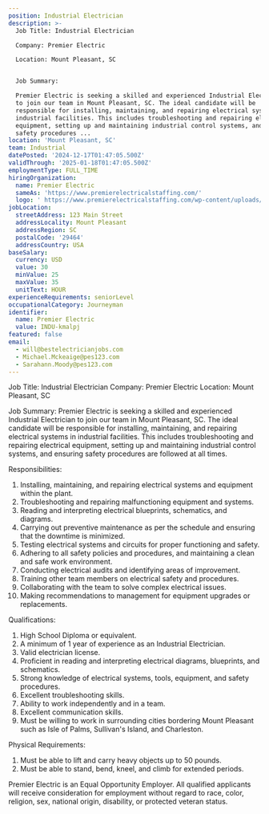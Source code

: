 ```yaml
---
position: Industrial Electrician
description: >-
  Job Title: Industrial Electrician

  Company: Premier Electric

  Location: Mount Pleasant, SC


  Job Summary:

  Premier Electric is seeking a skilled and experienced Industrial Electrician
  to join our team in Mount Pleasant, SC. The ideal candidate will be
  responsible for installing, maintaining, and repairing electrical systems in
  industrial facilities. This includes troubleshooting and repairing electrical
  equipment, setting up and maintaining industrial control systems, and ensuring
  safety procedures ...
location: 'Mount Pleasant, SC'
team: Industrial
datePosted: '2024-12-17T01:47:05.500Z'
validThrough: '2025-01-18T01:47:05.500Z'
employmentType: FULL_TIME
hiringOrganization:
  name: Premier Electric
  sameAs: 'https://www.premierelectricalstaffing.com/'
  logo: ' https://www.premierelectricalstaffing.com/wp-content/uploads/2020/05/Premier-Electrical-Staffing-logo.png'
jobLocation:
  streetAddress: 123 Main Street
  addressLocality: Mount Pleasant
  addressRegion: SC
  postalCode: '29464'
  addressCountry: USA
baseSalary:
  currency: USD
  value: 30
  minValue: 25
  maxValue: 35
  unitText: HOUR
experienceRequirements: seniorLevel
occupationalCategory: Journeyman
identifier:
  name: Premier Electric
  value: INDU-kmalpj
featured: false
email:
  - will@bestelectricianjobs.com
  - Michael.Mckeaige@pes123.com
  - Sarahann.Moody@pes123.com
---
```




Job Title: Industrial Electrician
Company: Premier Electric
Location: Mount Pleasant, SC

Job Summary:
Premier Electric is seeking a skilled and experienced Industrial Electrician to join our team in Mount Pleasant, SC. The ideal candidate will be responsible for installing, maintaining, and repairing electrical systems in industrial facilities. This includes troubleshooting and repairing electrical equipment, setting up and maintaining industrial control systems, and ensuring safety procedures are followed at all times. 

Responsibilities:

1. Installing, maintaining, and repairing electrical systems and equipment within the plant.
2. Troubleshooting and repairing malfunctioning equipment and systems.
3. Reading and interpreting electrical blueprints, schematics, and diagrams.
4. Carrying out preventive maintenance as per the schedule and ensuring that the downtime is minimized.
5. Testing electrical systems and circuits for proper functioning and safety.
6. Adhering to all safety policies and procedures, and maintaining a clean and safe work environment.
7. Conducting electrical audits and identifying areas of improvement.
8. Training other team members on electrical safety and procedures.
9. Collaborating with the team to solve complex electrical issues.
10. Making recommendations to management for equipment upgrades or replacements.

Qualifications:

1. High School Diploma or equivalent.
2. A minimum of 1 year of experience as an Industrial Electrician.
3. Valid electrician license.
4. Proficient in reading and interpreting electrical diagrams, blueprints, and schematics.
5. Strong knowledge of electrical systems, tools, equipment, and safety procedures.
6. Excellent troubleshooting skills.
7. Ability to work independently and in a team.
8. Excellent communication skills.
9. Must be willing to work in surrounding cities bordering Mount Pleasant such as Isle of Palms, Sullivan's Island, and Charleston.

Physical Requirements:

1. Must be able to lift and carry heavy objects up to 50 pounds.
2. Must be able to stand, bend, kneel, and climb for extended periods.

Premier Electric is an Equal Opportunity Employer. All qualified applicants will receive consideration for employment without regard to race, color, religion, sex, national origin, disability, or protected veteran status.
